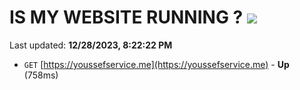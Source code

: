 # IS MY WEBSITE RUNNING ? [![](https://img.shields.io/static/v1?label=Sponsor&message=%E2%9D%A4&logo=GitHub&color=%23fe8e86)](https://github.com/sponsors/<username>)

Last updated: **12/28/2023, 8:22:22 PM**

- `GET` [https://youssefservice.me](https://youssefservice.me) - **Up** (758ms)
